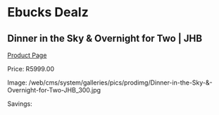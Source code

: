
# Ebucks Dealz
## Dinner in the Sky & Overnight for Two | JHB
[Product Page](https://www.ebucks.com/web/shop/productSelected.do?prodId=342648046&catId=714893646)

Price: R5999.00

Image: /web/cms/system/galleries/pics/prodimg/Dinner-in-the-Sky-&-Overnight-for-Two-JHB_300.jpg

Savings: 


	